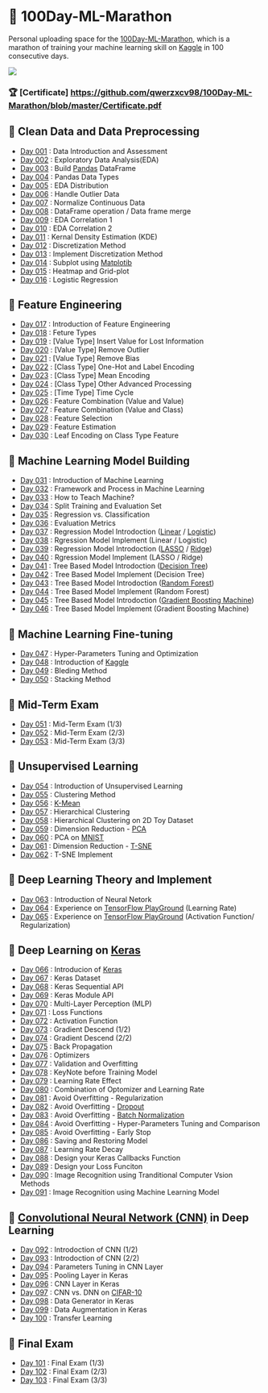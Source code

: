 # :runner: 100Day-ML-Marathon

Personal uploading space for the [100Day-ML-Marathon](https://ai100-2.cupoy.com), which is a marathon of training your machine learning skill on [Kaggle](https://www.kaggle.com) in 100 consecutive days.

<img src=https://ai100-2.cupoy.com/images/landing.png>

### :trophy: [Certificate] https://github.com/qwerzxcv98/100Day-ML-Marathon/blob/master/Certificate.pdf

## :triangular_flag_on_post: Clean Data and Data Preprocessing
- [Day 001](https://github.com/magikerwin1993/100Day-ML-Marathon/tree/master/2nd-ML100Days/homework/D-001) : Data Introduction and Assessment
- [Day 002](https://github.com/magikerwin1993/100Day-ML-Marathon/tree/master/2nd-ML100Days/homework/D-002) : Exploratory Data Analysis(EDA)
- [Day 003](https://github.com/magikerwin1993/100Day-ML-Marathon/tree/master/2nd-ML100Days/homework/D-003) : Build [Pandas](https://pandas.pydata.org/) DataFrame
- [Day 004](https://github.com/magikerwin1993/100Day-ML-Marathon/tree/master/2nd-ML100Days/homework/D-004) : Pandas Data Types
- [Day 005](https://github.com/magikerwin1993/100Day-ML-Marathon/tree/master/2nd-ML100Days/homework/D-005) : EDA Distribution
- [Day 006](https://github.com/magikerwin1993/100Day-ML-Marathon/tree/master/2nd-ML100Days/homework/D-006) : Handle Outlier Data
- [Day 007](https://github.com/magikerwin1993/100Day-ML-Marathon/tree/master/2nd-ML100Days/homework/D-007) : Normalize Continuous Data
- [Day 008](https://github.com/magikerwin1993/100Day-ML-Marathon/tree/master/2nd-ML100Days/homework/D-008) : DataFrame operation / Data frame merge
- [Day 009](https://github.com/magikerwin1993/100Day-ML-Marathon/tree/master/2nd-ML100Days/homework/D-009) : EDA Correlation 1
- [Day 010](https://github.com/magikerwin1993/100Day-ML-Marathon/tree/master/2nd-ML100Days/homework/D-010) : EDA Correlation 2
- [Day 011](https://github.com/magikerwin1993/100Day-ML-Marathon/tree/master/2nd-ML100Days/homework/D-011) : Kernal Density Estimation (KDE)
- [Day 012](https://github.com/magikerwin1993/100Day-ML-Marathon/tree/master/2nd-ML100Days/homework/D-012) : Discretization Method
- [Day 013](https://github.com/magikerwin1993/100Day-ML-Marathon/tree/master/2nd-ML100Days/homework/D-013) : Implement Discretization Method
- [Day 014](https://github.com/magikerwin1993/100Day-ML-Marathon/tree/master/2nd-ML100Days/homework/D-014) : Subplot using [Matplotib](https://matplotlib.org/)
- [Day 015](https://github.com/magikerwin1993/100Day-ML-Marathon/tree/master/2nd-ML100Days/homework/D-015) : Heatmap and Grid-plot
- [Day 016](https://github.com/magikerwin1993/100Day-ML-Marathon/tree/master/2nd-ML100Days/homework/D-016) : Logistic Regression
## :triangular_flag_on_post: Feature Engineering
- [Day 017](https://github.com/magikerwin1993/100Day-ML-Marathon/tree/master/2nd-ML100Days/homework/D-017) : Introduction of Feature Engineering
- [Day 018](https://github.com/magikerwin1993/100Day-ML-Marathon/tree/master/2nd-ML100Days/homework/D-018) : Feture Types
- [Day 019](https://github.com/magikerwin1993/100Day-ML-Marathon/tree/master/2nd-ML100Days/homework/D-019) : [Value Type] Insert Value for Lost Information
- [Day 020](https://github.com/magikerwin1993/100Day-ML-Marathon/tree/master/2nd-ML100Days/homework/D-020) : [Value Type] Remove Outlier
- [Day 021](https://github.com/magikerwin1993/100Day-ML-Marathon/tree/master/2nd-ML100Days/homework/D-021) : [Value Type] Remove Bias
- [Day 022](https://github.com/magikerwin1993/100Day-ML-Marathon/tree/master/2nd-ML100Days/homework/D-022) : [Class Type] One-Hot and Label Encoding
- [Day 023](https://github.com/magikerwin1993/100Day-ML-Marathon/tree/master/2nd-ML100Days/homework/D-023) : [Class Type] Mean Encoding
- [Day 024](https://github.com/magikerwin1993/100Day-ML-Marathon/tree/master/2nd-ML100Days/homework/D-024) : [Class Type] Other Advanced Processing
- [Day 025](https://github.com/magikerwin1993/100Day-ML-Marathon/tree/master/2nd-ML100Days/homework/D-025) : [Time Type] Time Cycle
- [Day 026](https://github.com/magikerwin1993/100Day-ML-Marathon/tree/master/2nd-ML100Days/homework/D-026) : Feature Combination (Value and Value)
- [Day 027](https://github.com/magikerwin1993/100Day-ML-Marathon/tree/master/2nd-ML100Days/homework/D-027) : Feature Combination (Value and Class)
- [Day 028](https://github.com/magikerwin1993/100Day-ML-Marathon/tree/master/2nd-ML100Days/homework/D-028) : Feature Selection
- [Day 029](https://github.com/magikerwin1993/100Day-ML-Marathon/tree/master/2nd-ML100Days/homework/D-029) : Feature Estimation
- [Day 030](https://github.com/magikerwin1993/100Day-ML-Marathon/tree/master/2nd-ML100Days/homework/D-030) : Leaf Encoding on Class Type Feature
## :triangular_flag_on_post: Machine Learning Model Building
- [Day 031](https://github.com/magikerwin1993/100Day-ML-Marathon/tree/master/2nd-ML100Days/homework/D-031) : Introduction of Machine Learning
- [Day 032](https://github.com/magikerwin1993/100Day-ML-Marathon/tree/master/2nd-ML100Days/homework/D-032) : Framework and Process in Machine Learning
- [Day 033](https://github.com/magikerwin1993/100Day-ML-Marathon/tree/master/2nd-ML100Days/homework/D-033) : How to Teach Machine?
- [Day 034](https://github.com/magikerwin1993/100Day-ML-Marathon/tree/master/2nd-ML100Days/homework/D-034) : Split Training and Evaluation Set
- [Day 035](https://github.com/magikerwin1993/100Day-ML-Marathon/tree/master/2nd-ML100Days/homework/D-035) : Regression vs. Classification
- [Day 036](https://github.com/magikerwin1993/100Day-ML-Marathon/tree/master/2nd-ML100Days/homework/D-036) : Evaluation Metrics
- [Day 037](https://github.com/magikerwin1993/100Day-ML-Marathon/tree/master/2nd-ML100Days/homework/D-037) : Regression Model Introdoction ([Linear](https://en.wikipedia.org/wiki/Linear_regression) / [Logistic](https://en.wikipedia.org/wiki/Logistic_regression))
- [Day 038](https://github.com/magikerwin1993/100Day-ML-Marathon/tree/master/2nd-ML100Days/homework/D-038) : Rgression Model Implement (Linear / Logistic)
- [Day 039](https://github.com/magikerwin1993/100Day-ML-Marathon/tree/master/2nd-ML100Days/homework/D-039) : Regression Model Introdoction ([LASSO](https://en.wikipedia.org/wiki/Lasso_(statistics)) / [Ridge](https://en.wikipedia.org/wiki/Tikhonov_regularization))
- [Day 040](https://github.com/magikerwin1993/100Day-ML-Marathon/tree/master/2nd-ML100Days/homework/D-040) : Rgression Model Implement (LASSO / Ridge)
- [Day 041](https://github.com/magikerwin1993/100Day-ML-Marathon/tree/master/2nd-ML100Days/homework/D-041) : Tree Based Model Introdoction ([Decision Tree](https://en.wikipedia.org/wiki/Decision_tree))
- [Day 042](https://github.com/magikerwin1993/100Day-ML-Marathon/tree/master/2nd-ML100Days/homework/D-042) : Tree Based Model Implement (Decision Tree)
- [Day 043](https://github.com/magikerwin1993/100Day-ML-Marathon/tree/master/2nd-ML100Days/homework/D-043) : Tree Based Model Introdoction ([Random Forest](https://en.wikipedia.org/wiki/Random_forest))
- [Day 044](https://github.com/magikerwin1993/100Day-ML-Marathon/tree/master/2nd-ML100Days/homework/D-044) : Tree Based Model Implement (Random Forest)
- [Day 045](https://github.com/magikerwin1993/100Day-ML-Marathon/tree/master/2nd-ML100Days/homework/D-045) : Tree Based Model Introdoction ([Gradient Boosting Machine](https://en.wikipedia.org/wiki/Gradient_boosting))
- [Day 046](https://github.com/magikerwin1993/100Day-ML-Marathon/tree/master/2nd-ML100Days/homework/D-046) : Tree Based Model Implement (Gradient Boosting Machine)
## :triangular_flag_on_post: Machine Learning Fine-tuning
- [Day 047](https://github.com/magikerwin1993/100Day-ML-Marathon/tree/master/2nd-ML100Days/homework/D-047) : Hyper-Parameters Tuning and Optimization
- [Day 048](https://github.com/magikerwin1993/100Day-ML-Marathon/tree/master/2nd-ML100Days/homework/D-048) : Introduction of [Kaggle](https://www.kaggle.com)
- [Day 049](https://github.com/magikerwin1993/100Day-ML-Marathon/tree/master/2nd-ML100Days/homework/D-049) : Bleding Method
- [Day 050](https://github.com/magikerwin1993/100Day-ML-Marathon/tree/master/2nd-ML100Days/homework/D-050) : Stacking Method
## :checkered_flag: Mid-Term Exam
- [Day 051](https://github.com/magikerwin1993/100Day-ML-Marathon/tree/master/2nd-ML100Days/homework/D-051) : Mid-Term Exam (1/3)
- [Day 052](https://github.com/magikerwin1993/100Day-ML-Marathon/tree/master/2nd-ML100Days/homework/D-051) : Mid-Term Exam (2/3)
- [Day 053](https://github.com/magikerwin1993/100Day-ML-Marathon/tree/master/2nd-ML100Days/homework/D-051) : Mid-Term Exam (3/3)
## :triangular_flag_on_post: Unsupervised Learning
- [Day 054](https://github.com/magikerwin1993/100Day-ML-Marathon/tree/master/2nd-ML100Days/homework/D-054) : Introduction of Unsupervised Learning
- [Day 055](https://github.com/magikerwin1993/100Day-ML-Marathon/tree/master/2nd-ML100Days/homework/D-055) : Clustering Method
- [Day 056](https://github.com/magikerwin1993/100Day-ML-Marathon/tree/master/2nd-ML100Days/homework/D-056) : [K-Mean](https://en.wikipedia.org/wiki/K-means_clustering)
- [Day 057](https://github.com/magikerwin1993/100Day-ML-Marathon/tree/master/2nd-ML100Days/homework/D-057) : Hierarchical Clustering
- [Day 058](https://github.com/magikerwin1993/100Day-ML-Marathon/tree/master/2nd-ML100Days/homework/D-058) : Hierarchical Clustering on 2D Toy Dataset
- [Day 059](https://github.com/magikerwin1993/100Day-ML-Marathon/tree/master/2nd-ML100Days/homework/D-059) : Dimension Reduction - [PCA](https://en.wikipedia.org/wiki/Principal_component_analysis)
- [Day 060](https://github.com/magikerwin1993/100Day-ML-Marathon/tree/master/2nd-ML100Days/homework/D-060) : PCA on [MNIST](http://yann.lecun.com/exdb/mnist/)
- [Day 061](https://github.com/magikerwin1993/100Day-ML-Marathon/tree/master/2nd-ML100Days/homework/D-061) : Dimension Reduction - [T-SNE](https://en.wikipedia.org/wiki/T-distributed_stochastic_neighbor_embedding)
- [Day 062](https://github.com/magikerwin1993/100Day-ML-Marathon/tree/master/2nd-ML100Days/homework/D-062) : T-SNE Implement
## :triangular_flag_on_post: Deep Learning Theory and Implement
- [Day 063](https://github.com/magikerwin1993/100Day-ML-Marathon/tree/master/2nd-ML100Days/homework/D-063) : Introduction of Neural Netork
- [Day 064](https://github.com/magikerwin1993/100Day-ML-Marathon/tree/master/2nd-ML100Days/homework/D-064) : Experience on [TensorFlow PlayGround](https://playground.tensorflow.org) (Learning Rate)
- [Day 065](https://github.com/magikerwin1993/100Day-ML-Marathon/tree/master/2nd-ML100Days/homework/D-065) : Experience on [TensorFlow PlayGround](https://playground.tensorflow.org) (Activation Function/ Regularization)
## :triangular_flag_on_post: Deep Learning on [Keras](https://keras.io/)
- [Day 066](https://github.com/magikerwin1993/100Day-ML-Marathon/tree/master/2nd-ML100Days/homework/D-066) : Introducion of [Keras](https://keras.io/)
- [Day 067](https://github.com/magikerwin1993/100Day-ML-Marathon/tree/master/2nd-ML100Days/homework/D-067) : Keras Dataset
- [Day 068](https://github.com/magikerwin1993/100Day-ML-Marathon/tree/master/2nd-ML100Days/homework/D-068) : Keras Sequential API
- [Day 069](https://github.com/magikerwin1993/100Day-ML-Marathon/tree/master/2nd-ML100Days/homework/D-069) : Keras Module API
- [Day 070](https://github.com/magikerwin1993/100Day-ML-Marathon/tree/master/2nd-ML100Days/homework/D-070) : Multi-Layer Perception (MLP)
- [Day 071](https://github.com/magikerwin1993/100Day-ML-Marathon/tree/master/2nd-ML100Days/homework/D-071) : Loss Functions
- [Day 072](https://github.com/magikerwin1993/100Day-ML-Marathon/tree/master/2nd-ML100Days/homework/D-072) : Activation Function
- [Day 073](https://github.com/magikerwin1993/100Day-ML-Marathon/tree/master/2nd-ML100Days/homework/D-073) : Gradient Descend (1/2)
- [Day 074](https://github.com/magikerwin1993/100Day-ML-Marathon/tree/master/2nd-ML100Days/homework/D-074) : Gradient Descend (2/2)
- [Day 075](https://github.com/magikerwin1993/100Day-ML-Marathon/tree/master/2nd-ML100Days/homework/D-075) : Back Propagation
- [Day 076](https://github.com/magikerwin1993/100Day-ML-Marathon/tree/master/2nd-ML100Days/homework/D-076) : Optimizers
- [Day 077](https://github.com/magikerwin1993/100Day-ML-Marathon/tree/master/2nd-ML100Days/homework/D-077) : Validation and Overfitting
- [Day 078](https://github.com/magikerwin1993/100Day-ML-Marathon/tree/master/2nd-ML100Days/homework/D-078) : KeyNote before Training Model
- [Day 079](https://github.com/magikerwin1993/100Day-ML-Marathon/tree/master/2nd-ML100Days/homework/D-079) : Learning Rate Effect
- [Day 080](https://github.com/magikerwin1993/100Day-ML-Marathon/tree/master/2nd-ML100Days/homework/D-080) : Combination of Optomizer and Learning Rate
- [Day 081](https://github.com/magikerwin1993/100Day-ML-Marathon/tree/master/2nd-ML100Days/homework/D-081) : Avoid Overfitting - Regularization
- [Day 082](https://github.com/magikerwin1993/100Day-ML-Marathon/tree/master/2nd-ML100Days/homework/D-082) : Avoid Overfitting - [Dropout](https://en.wikipedia.org/wiki/Dropout_(neural_networks))
- [Day 083](https://github.com/magikerwin1993/100Day-ML-Marathon/tree/master/2nd-ML100Days/homework/D-083) : Avoid Overfitting - [Batch Normalization](https://en.wikipedia.org/wiki/Batch_normalization)
- [Day 084](https://github.com/magikerwin1993/100Day-ML-Marathon/tree/master/2nd-ML100Days/homework/D-084) : Avoid Overfitting - Hyper-Parameters Tuning and Comparison
- [Day 085](https://github.com/magikerwin1993/100Day-ML-Marathon/tree/master/2nd-ML100Days/homework/D-085) : Avoid Overfitting - Early Stop
- [Day 086](https://github.com/magikerwin1993/100Day-ML-Marathon/tree/master/2nd-ML100Days/homework/D-086) : Saving and Restoring Model
- [Day 087](https://github.com/magikerwin1993/100Day-ML-Marathon/tree/master/2nd-ML100Days/homework/D-087) : Learning Rate Decay
- [Day 088](https://github.com/magikerwin1993/100Day-ML-Marathon/tree/master/2nd-ML100Days/homework/D-088) : Design your Keras Callbacks Function
- [Day 089](https://github.com/magikerwin1993/100Day-ML-Marathon/tree/master/2nd-ML100Days/homework/D-089) : Design your Loss Funciton
- [Day 090](https://github.com/magikerwin1993/100Day-ML-Marathon/tree/master/2nd-ML100Days/homework/D-090) : Image Recognition using Tranditional Computer Vsion Methods 
- [Day 091](https://github.com/magikerwin1993/100Day-ML-Marathon/tree/master/2nd-ML100Days/homework/D-091) : Image Recognition using Machine Learning Model
## :triangular_flag_on_post: [Convolutional Neural Network (CNN)](https://en.wikipedia.org/wiki/Convolutional_neural_network) in Deep Learning
- [Day 092](https://github.com/magikerwin1993/100Day-ML-Marathon/tree/master/2nd-ML100Days/homework/D-092) : Introdoction of CNN (1/2)
- [Day 093](https://github.com/magikerwin1993/100Day-ML-Marathon/tree/master/2nd-ML100Days/homework/D-093) : Introdoction of CNN (2/2)
- [Day 094](https://github.com/magikerwin1993/100Day-ML-Marathon/tree/master/2nd-ML100Days/homework/D-094) : Parameters Tuning in CNN Layer
- [Day 095](https://github.com/magikerwin1993/100Day-ML-Marathon/tree/master/2nd-ML100Days/homework/D-095) : Pooling Layer in Keras
- [Day 096](https://github.com/magikerwin1993/100Day-ML-Marathon/tree/master/2nd-ML100Days/homework/D-096) : CNN Layer in Keras
- [Day 097](https://github.com/magikerwin1993/100Day-ML-Marathon/tree/master/2nd-ML100Days/homework/D-097) : CNN vs. DNN on [CIFAR-10](https://www.cs.toronto.edu/~kriz/cifar.html)
- [Day 098](https://github.com/magikerwin1993/100Day-ML-Marathon/tree/master/2nd-ML100Days/homework/D-098) : Data Generator in Keras
- [Day 099](https://github.com/magikerwin1993/100Day-ML-Marathon/tree/master/2nd-ML100Days/homework/D-099) : Data Augmentation in Keras
- [Day 100](https://github.com/magikerwin1993/100Day-ML-Marathon/tree/master/2nd-ML100Days/homework/D-100) : Transfer Learning
## :checkered_flag: Final Exam
- [Day 101](https://github.com/magikerwin1993/100Day-ML-Marathon/tree/master/2nd-ML100Days/homework/D-101) : Final Exam (1/3)
- [Day 102](https://github.com/magikerwin1993/100Day-ML-Marathon/tree/master/2nd-ML100Days/homework/D-101) : Final Exam (2/3)
- [Day 103](https://github.com/magikerwin1993/100Day-ML-Marathon/tree/master/2nd-ML100Days/homework/D-101) : Final Exam (3/3)

